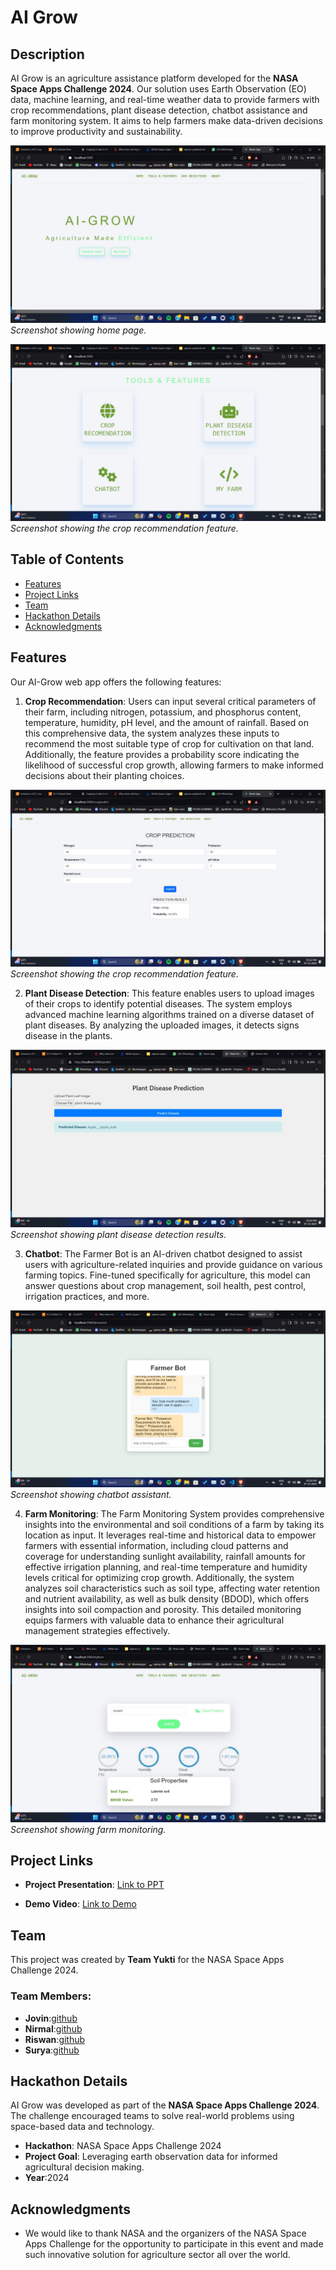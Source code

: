 # AI Grow

## Description
AI Grow is an agriculture assistance platform developed for the **NASA Space Apps Challenge 2024**. Our solution uses Earth Observation (EO) data, machine learning, and real-time weather data to provide farmers with crop recommendations, plant disease detection, chatbot assistance and farm monitoring system. It aims to help farmers make data-driven decisions to improve productivity and sustainability.

![App Screenshot 1](screenshorts/home.jpeg)
*Screenshot showing home page.*

![App Screenshot 1](screenshorts/tools%20and%20features.jpeg)
*Screenshot showing the crop recommendation feature.*

## Table of Contents
- [Features](#features)
- [Project Links](#project-links)
- [Team](#team)
- [Hackathon Details](#hackathon-details)
- [Acknowledgments](#acknowledgments)
  
## Features
Our AI-Grow web app offers the following features:

1. **Crop Recommendation**: Users can input several critical parameters of their farm, including nitrogen, potassium, and phosphorus content, temperature, humidity, pH level, and the amount of rainfall. Based on this comprehensive data, the system analyzes these inputs to recommend the most suitable type of crop for cultivation on that land. Additionally, the feature provides a probability score indicating the likelihood of successful crop growth, allowing farmers to make informed decisions about their planting choices.

![App Screenshot 1](screenshorts/croprecomendation.jpeg)
*Screenshot showing the crop recommendation feature.*

2. **Plant Disease Detection**: This feature enables users to upload images of their crops to identify potential diseases. The system employs advanced machine learning algorithms trained on a diverse dataset of plant diseases. By analyzing the uploaded images, it detects signs  disease in the plants.

![App Screenshot 2](screenshorts/plant%20disease.jpeg)
*Screenshot showing plant disease detection results.*

3. **Chatbot**: The Farmer Bot is an AI-driven chatbot designed to assist users with agriculture-related inquiries and provide guidance on various farming topics. Fine-tuned specifically for agriculture, this model can answer questions about crop management, soil health, pest control, irrigation practices, and more.

![App Screenshot 3](screenshorts/chatbot.jpeg)
*Screenshot showing chatbot assistant.*

4. **Farm Monitoring**: The Farm Monitoring System provides comprehensive insights into the environmental and soil conditions of a farm by taking its location as input. It leverages real-time and historical data to empower farmers with essential information, including cloud patterns and coverage for understanding sunlight availability, rainfall amounts for effective irrigation planning, and real-time temperature and humidity levels critical for optimizing crop growth. Additionally, the system analyzes soil characteristics such as soil type, affecting water retention and nutrient availability, as well as bulk density (BDOD), which offers insights into soil compaction and porosity. This detailed monitoring equips farmers with valuable data to enhance their agricultural management strategies effectively.

![App Screenshot 4](screenshorts/myfarm.jpeg)
*Screenshot showing farm monitoring.*

## Project Links

- **Project Presentation**: [Link to PPT](https://docs.google.com/presentation/d/1KU-Zdf4DM-Ih8bYnOrzVJoXL-8Zc4AZX/edit?amp;ouid=105557021676572344667&amp;rtpof=true&amp;sd=true#slide=id.p1)

- **Demo Video**: [Link to Demo](https://youtube.com/watch?v=8bReN3bylho&feature=shared)

## Team
This project was created by **Team Yukti** for the NASA Space Apps Challenge 2024.

### Team Members:
- **Jovin**:[github](https://github.com/tecrade)
- **Nirmal**:[github](https://github.com/sutar-stack)
- **Riswan**:[github](https://github.com/rixprog)
- **Surya**:[github]()

## Hackathon Details
AI Grow was developed as part of the **NASA Space Apps Challenge 2024**. The challenge encouraged teams to solve real-world problems using space-based data and technology.

- **Hackathon**: NASA Space Apps Challenge 2024
- **Project Goal**: Leveraging earth observation data for informed agricultural decision making.
- **Year**:2024

## Acknowledgments
- We would like to thank NASA and the organizers of the NASA Space Apps Challenge for the opportunity to participate in this event and made such innovative solution for agriculture sector all over the world.

